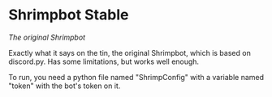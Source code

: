 # Shrimpbot Stable
*The original Shrimpbot*

Exactly what it says on the tin, the original Shrimpbot, which is based on discord.py. Has some limitations, but works well enough.

To run, you need a python file named "ShrimpConfig" with a variable named "token" with the bot's token on it.


